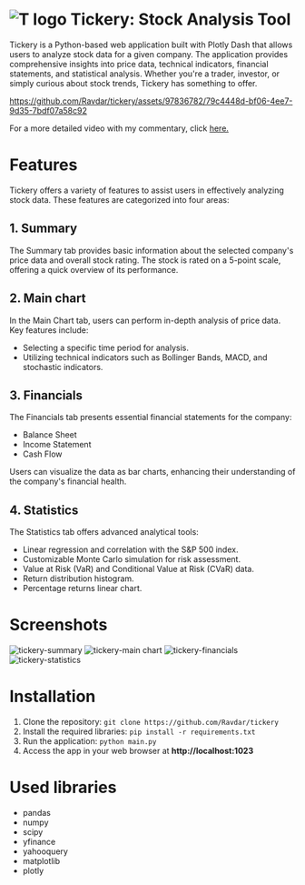 # ![T logo](https://github.com/Ravdar/tickery/assets/97836782/61cb419f-2f4c-410f-8765-70da34e437a4) Tickery: Stock Analysis Tool

Tickery is a Python-based web application built with Plotly Dash that allows users to analyze stock data for a given company. The application provides comprehensive insights into price data, technical indicators, financial statements, and statistical analysis. Whether you're a trader, investor, or simply curious about stock trends, Tickery has something to offer.


https://github.com/Ravdar/tickery/assets/97836782/79c4448d-bf06-4ee7-9d35-7bdf07a58c92



For a more detailed video with my commentary, click [here.](https://www.youtube.com/watch?v=VewCNybNQKE)

# Features

Tickery offers a variety of features to assist users in effectively analyzing stock data. These features are categorized into four areas:

## 1. Summary
The Summary tab provides basic information about the selected company's price data and overall stock rating. The stock is rated on a 5-point scale, offering a quick overview of its performance.
## 2. Main chart
In the Main Chart tab, users can perform in-depth analysis of price data. Key features include:

* Selecting a specific time period for analysis.
* Utilizing technical indicators such as Bollinger Bands, MACD, and stochastic indicators.
## 3. Financials
The Financials tab presents essential financial statements for the company:

* Balance Sheet
* Income Statement
* Cash Flow

Users can visualize the data as bar charts, enhancing their understanding of the company's financial health.
## 4. Statistics
The Statistics tab offers advanced analytical tools:

* Linear regression and correlation with the S&P 500 index.
* Customizable Monte Carlo simulation for risk assessment.
* Value at Risk (VaR) and Conditional Value at Risk (CVaR) data.
* Return distribution histogram.
* Percentage returns linear chart.

# Screenshots
![tickery-summary](https://github.com/Ravdar/tickery/assets/97836782/359ff2db-31f7-42b0-8ce5-23a99dddd5f8)
![tickery-main chart](https://github.com/Ravdar/tickery/assets/97836782/d87387a8-9371-4c85-8839-b0be2bf116ad)
![tickery-financials](https://github.com/Ravdar/tickery/assets/97836782/949a9189-40c0-47c6-802f-a1f3b6621e35)
![tickery-statistics](https://github.com/Ravdar/tickery/assets/97836782/c4c11507-5df3-4535-8dcd-b2461c06149f)


# Installation
1. Clone the repository:
```git clone https://github.com/Ravdar/tickery```
2. Install the required libraries:
```pip install -r requirements.txt```
3. Run the application:
```python main.py```
4. Access the app in your web browser at **http://localhost:1023**

# Used libraries
* pandas
* numpy
* scipy
* yfinance
* yahooquery
* matplotlib
* plotly
